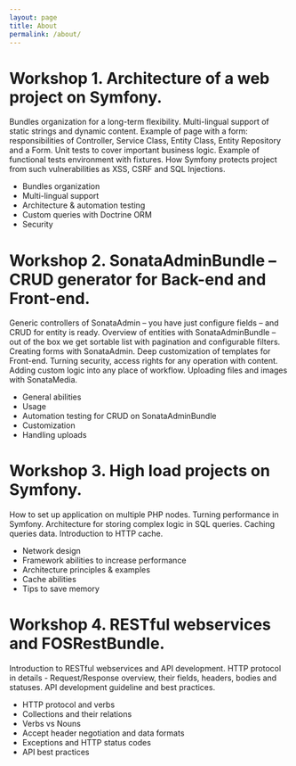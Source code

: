 ```yaml
---
layout: page
title: About
permalink: /about/
---
```


# Workshop 1. Architecture of a web project on Symfony.

Bundles organization for a long-term flexibility. Multi-lingual support of static strings and dynamic content.
Example of page with a form: responsibilities of Controller, Service Class, Entity Class, Entity Repository and a Form.
Unit tests to cover important business logic. Example of functional tests environment with fixtures.
How Symfony protects project from such vulnerabilities as XSS, CSRF and SQL Injections.

* Bundles organization
* Multi-lingual support
* Architecture & automation testing
* Custom queries with Doctrine ORM
* Security
 

# Workshop 2. SonataAdminBundle – CRUD generator for Back-end and Front-end.

Generic controllers of SonataAdmin – you have just configure fields – and CRUD for entity is ready.
Overview of entities with SonataAdminBundle – out of the box we get sortable list with pagination and
configurable filters. Creating forms with SonataAdmin. Deep customization of templates for Front-end. Turning security,
access rights for any operation with content. Adding custom logic into any place of workflow. Uploading files and
images with SonataMedia.

* General abilities
* Usage
* Automation testing for CRUD on SonataAdminBundle
* Customization
* Handling uploads
 

# Workshop 3. High load projects on Symfony.

How to set up application on multiple PHP nodes. Turning performance in Symfony. Architecture for storing
complex logic in SQL queries. Caching queries data. Introduction to HTTP cache.

* Network design
* Framework abilities to increase performance
* Architecture principles & examples
* Cache abilities
* Tips to save memory

# Workshop 4. RESTful webservices and FOSRestBundle.

Introduction to RESTful webservices and API development. HTTP protocol in details - Request/Response overview, their
fields, headers, bodies and statuses. API development guideline and best practices.

* HTTP protocol and verbs
* Collections and their relations
* Verbs vs Nouns
* Accept header negotiation and data formats
* Exceptions and HTTP status codes
* API best practices